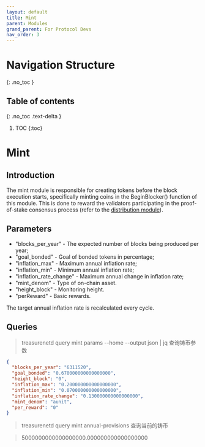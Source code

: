 ```yaml
---
layout: default
title: Mint
parent: Modules
grand_parent: For Protocol Devs
nav_order: 3
---
```


# Navigation Structure
{: .no_toc }

## Table of contents
{: .no_toc .text-delta }

1. TOC
{:toc}


# Mint

## Introduction

The mint module is responsible for creating tokens before the block execution starts, specifically minting coins in the BeginBlocker() function of this module. This is done to reward the validators participating in the proof-of-stake consensus process (refer to the [distribution module](./distribution.md)).

## Parameters

- "blocks_per_year" - The expected number of blocks being produced per year;
- "goal_bonded" - Goal of bonded tokens in percentage;
- "inflation_max" - Maximum annual inflation rate;
- "inflation_min" - Minimum annual inflation rate;
- "inflation_rate_change" - Maximum annual change in inflation rate;
- "mint_denom" - Type of on-chain asset.
- "height_block" - Monitoring height.
- "perReward" - Basic rewards.

The target annual inflation rate is recalculated every cycle.

## Queries

> treasurenetd query mint params --home --output json | jq 查询铸币参数

```json
{
  "blocks_per_year": "6311520",
  "goal_bonded": "0.670000000000000000",
  "height_block": "0",
  "inflation_max": "0.200000000000000000",
  "inflation_min": "0.070000000000000000",
  "inflation_rate_change": "0.130000000000000000",
  "mint_denom": "aunit",
  "per_reward": "0"
}
```

> treasurenetd query mint annual-provisions 查询当前的铸币

> 5000000000000000000.000000000000000000